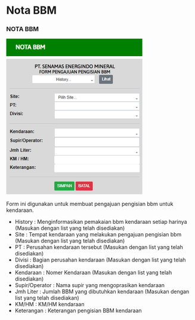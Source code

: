 # Nota BBM

### NOTA BBM

![](<../.gitbook/assets/nota bbm.PNG>)

Form ini digunakan untuk membuat pengajuan pengisian bbm untuk kendaraan.

* History : Menginformasikan pemakaian bbm kendaraan setiap harinya (Masukan dengan list yang telah disediakan)
* Site : Tempat kendaraan yang melakukan pengajuan pengisian bbm (Masukan dengan list yang telah disediakan)
* PT : Perusahan kendaraan tersebut (Masukan dengan list yang telah disediakan)
* Divisi : Bagian perusahan kendaraan  (Masukan dengan list yang telah disediakan)
* Kendaraan : Nomer Kendaraan  (Masukan dengan list yang telah disediakan)
* Supir/Operator : Nama supir yang mengoprasikan kendaraan
* Jmh Liter : Jumlah BBM yang dibutuhkan kendaraan (Masukan dengan list yang telah disediakan)
* KM/HM : KM/HM kendaraan
* Keterangan : Keterangan pengisian BBM kendaraan
